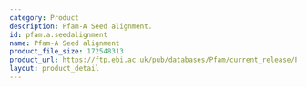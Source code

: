 ```yaml
---
category: Product
description: Pfam-A Seed alignment.
id: pfam.a.seedalignment
name: Pfam-A Seed alignment
product_file_size: 172548313
product_url: https://ftp.ebi.ac.uk/pub/databases/Pfam/current_release/Pfam-A.seed.gz
layout: product_detail
---
```

